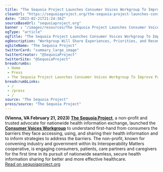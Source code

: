 ```yaml
--- 
title: "The Sequoia Project Launches Consumer Voices Workgroup To Improve Patient Access to Health Information - The Sequoia Project"
cleanUrl: "https://sequoiaproject.org/the-sequoia-project-launches-consumer-voices-workgroup-to-improve-patient-access-to-health-information/"
date: "2023-02-21T21:24:36Z"
sourceBaseUrl: "sequoiaproject.org"
banner : "/images/resources/The Sequoia Project Launches Consumer Voices Workgroup To Improve Patient Access to Health Information  The Sequoia Project.jpg"
ogType: "article"
ogTitle: "The Sequoia Project Launches Consumer Voices Workgroup To Improve Patient Access to Health Information - The Sequoia Project"
ogDescription: "Workgroup Will Share Experiences, Priorities, and Recommendations To Improve Consumer Access to their Electronic Health Information (Vienna, VA  February 21, 2023)  The Sequoia Project, a non-profit and trusted advocate for nationwide health information exchange, launched the Consumer Voices Workgroup to understand first-hand from consumers the barriers they face accessing, using, and sharing their []"
ogSiteName: "The Sequoia Project"
twitterCard: "summary_large_image"
twitterCreator: "@SequoiaProject"
twitterSite: "@SequoiaProject"
breadcrumbs:
 - Home
 - Press
 - The Sequoia Project Launches Consumer Voices Workgroup To Improve Patient Access to Health Information   The Sequoia Project
breadcrumbLinks:
 - / 
 - /press
 - / 
source: "The Sequoia Project"
press/source: "The Sequoia Project"
---
```

**(Vienna, VA February 21, 2023)** [**The Sequoia Project**](https://sequoiaproject.org/), a non-profit and trusted advocate for nationwide health information exchange, launched the [**Consumer Voices Workgroup**](https://sequoiaproject.org/interoperability-matters/consumer-voices-workgroup/) to understand first-hand from consumers the barriers they face accessing, using, and sharing their health information and to inform strategies to address the barriers. The non-profit, known for convening industry and government within its Interoperability Matters cooperative, is engaging consumers, patients, care partners and caregivers for the first time in its pursuit of nationwide seamless, secure health information sharing for better and more effective healthcare.  
[Read on sequoiaproject.org](https://sequoiaproject.org/the-sequoia-project-launches-consumer-voices-workgroup-to-improve-patient-access-to-health-information/)
